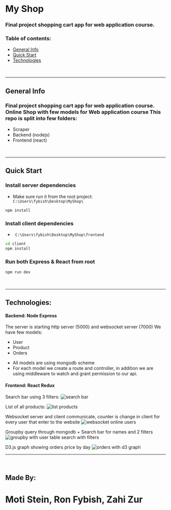 # My Shop

### Final project shopping cart app for web application course.

### Table of contents:

-   [General Info](#General-Info)
-   [Quick Start](#Quick-Start)
-   [Technologies](#technologies)

<br>

---

## General Info

### Final project shopping cart app for web application course. Online Shop with few models for Web application course This repo is split into few folders:

-   Scraper
-   Backend (nodejs)
-   Frontend (react)

<br>

---

## Quick Start

### Install server dependencies

-   Make sure run it from the root project: ` C:\Users\fybish\Desktop\MyShop\`

```bash
npm install
```

### Install client dependencies

-   ` C:\Users\fybish\Desktop\MyShop\frontend`

```bash
cd client
npm install
```

### Run both Express & React from root

```bash
npm run dev
```

<br>

---

## Technologies:

#### <b>Backend: Node Express </b>

The server is starting http server (5000) and websocket server (7000)
We have few models:

-   User
-   Product
-   Orders

*   All models are using mongodb scheme
*   For each model we create a route and controller, in addition we are using middleware to watch and grant permission to our api.

#### <b>Frontend: React Redux </b>

Search bar using 3 filters:
![search bar](https://user-images.githubusercontent.com/2521330/115066105-b8d4da00-9ef7-11eb-90db-c07127ba05d4.png)

List of all products:
![list products](https://user-images.githubusercontent.com/2521330/115066100-b7a3ad00-9ef7-11eb-9a9f-854718e7faa0.png)

Websocket server and client communicate, counter is change in client for every user that enter to the website
![websocket online users](https://user-images.githubusercontent.com/2521330/115066098-b7a3ad00-9ef7-11eb-8b65-a91459beeebd.png)

Groupby query through mongodb + Search bar for names and 2 filters
![groupby with user table search with filters](https://user-images.githubusercontent.com/2521330/115066091-b6728000-9ef7-11eb-90e4-b1f8a2c24130.png)

D3.js graph showing orders price by day
![orders with d3 graph](https://user-images.githubusercontent.com/2521330/115066092-b70b1680-9ef7-11eb-9f3e-6bffb33851ab.png)

---

<br>

## Made By:

# Moti Stein, Ron Fybish, Zahi Zur
